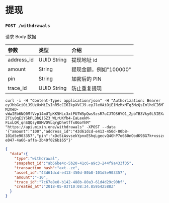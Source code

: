 # 提现

### `POST /withdrawals` 

请求 Body 数据

| 参数 | 类型 | 介绍 |
| :----- | :---- | :---- |
| address_id | UUID String | 提现地址 id |
| amount | String | 提现金额，例如"100000" |
| pin | String | 加密后的 PIN |
| trace_id | UUID String | 防止重复提现 |

```
curl -i -H "Content-Type: application/json" -H "Authorization: Bearer eyJhbGciOiJSUzUxMiIsInR5cCI6IkpXVCJ9.eyJleHAiOjE1MzMxMTg3MzQsImlhdCI6MTUyNTM0MjczNCwianRpIjoiN2I0MDk4NzctYmUwZS00OTIxLThmNDMtYjM1OTEwNGY2YjM5Iiwic2lkIjoiYTM0YzA3YTktNzU1ZC00YjU0LTk0YzUtZTQ1ZTlhMmRkNDNlIiwic2lnIjoiMTk0Y2U2ZTNkMTllODZiZDQ5NmQ0OTMwNGIxNzhkNzA5Y2JlNWFiOWFkYTE4ZjUxYmQ2YjJjMjdiNTk4NzQwYSIsInVpZCI6IjA2YWVkMWUzLWJkNzctNGE1OS05OTFhLTViYjVhZTZmYmIwOSJ9.Uzj-M3XeD-vWwIEb6NQ0MfVvp14mUTpKK5HLc3xtPU7W5pQws9zsR7uCJTOSHYO1_ZpbTB3Vky0L5IEXafJ7eWVBO7GFqeI-2Tiy0qEiYSkPLBbQiSZ3_WLrUKfb4-EaLeekM-FLxLQR_qnSQQsy88MVOVLqrgDhetffx0GoYhM" "https://api.mixin.one/withdrawals" -XPOST --data '{"amount":"100","address_id":"43d61dcd-e413-450d-80b8-101d5e903357","pin":"xDcSiAsvsekYpnxEShqLgecvQ4GhP7o660nOodK9BG7k+xsszxO56Yg6DQLWtOek","trace_id":"ca90fd5b-e047-4a66-affa-2b40f026b165"}'
```

```json
{  
  "data":{  
    "type":"withdrawal",
    "snapshot_id":"ab56be4c-5b20-41c6-a9c3-244f9a433f35",
    "transaction_hash":"axt..ze",
    "asset_id":"43d61dcd-e413-450d-80b8-101d5e903357",
    "amount":"-10",
    "trace_id":"7c67e8e8-b142-488b-80a3-61d4d29c90bf",
    "created_at":"2018-05-03T10:08:34.859542588Z"
  }
}
```
